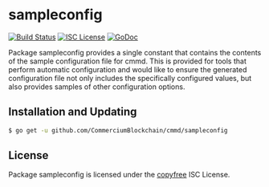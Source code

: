 sampleconfig
============

[![Build Status](http://img.shields.io/travis/CommerciumBlockchain/cmmd.svg)](https://travis-ci.org/CommerciumBlockchain/cmmd)
[![ISC License](http://img.shields.io/badge/license-ISC-blue.svg)](http://copyfree.org)
[![GoDoc](https://img.shields.io/badge/godoc-reference-blue.svg)](http://godoc.org/github.com/CommerciumBlockchain/cmmd/sampleconfig)

Package sampleconfig provides a single constant that contains the contents of
the sample configuration file for cmmd.  This is provided for tools that perform
automatic configuration and would like to ensure the generated configuration
file not only includes the specifically configured values, but also provides
samples of other configuration options.

## Installation and Updating

```bash
$ go get -u github.com/CommerciumBlockchain/cmmd/sampleconfig
```

## License

Package sampleconfig is licensed under the [copyfree](http://copyfree.org) ISC
License.
